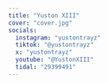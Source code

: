 ```yaml
---
title: "Yuston XIII"
cover: "cover.jpg"
socials:
  instagram: "yustontrayz"
  tiktok: "@yustontrayz"
  x: "yustontrayz"
  youtube: "@YustonXIII"
  tidal: "29399491"
---
```

